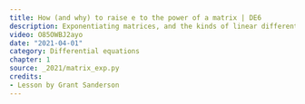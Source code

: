 ```yaml
---
title: How (and why) to raise e to the power of a matrix | DE6
description: Exponentiating matrices, and the kinds of linear differential equations this solves.
video: O85OWBJ2ayo
date: "2021-04-01"
category: Differential equations
chapter: 1
source: _2021/matrix_exp.py
credits:
- Lesson by Grant Sanderson
---
```

